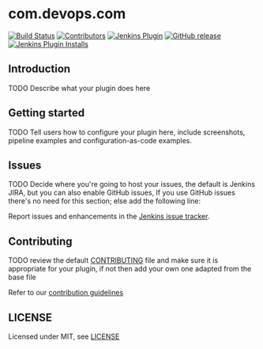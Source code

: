 # com.devops.com

[![Build Status](https://ci.jenkins.io/job/Plugins/job/com.devops.com-plugin/job/master/badge/icon)](https://ci.jenkins.io/job/Plugins/job/com.devops.com-plugin/job/master/)
[![Contributors](https://img.shields.io/github/contributors/jenkinsci/com.devops.com-plugin.svg)](https://github.com/jenkinsci/com.devops.com-plugin/graphs/contributors)
[![Jenkins Plugin](https://img.shields.io/jenkins/plugin/v/com.devops.com.svg)](https://plugins.jenkins.io/com.devops.com)
[![GitHub release](https://img.shields.io/github/release/jenkinsci/com.devops.com-plugin.svg?label=changelog)](https://github.com/jenkinsci/com.devops.com-plugin/releases/latest)
[![Jenkins Plugin Installs](https://img.shields.io/jenkins/plugin/i/com.devops.com.svg?color=blue)](https://plugins.jenkins.io/com.devops.com)

## Introduction

TODO Describe what your plugin does here

## Getting started

TODO Tell users how to configure your plugin here, include screenshots, pipeline examples and 
configuration-as-code examples.

## Issues

TODO Decide where you're going to host your issues, the default is Jenkins JIRA, but you can also enable GitHub issues,
If you use GitHub issues there's no need for this section; else add the following line:

Report issues and enhancements in the [Jenkins issue tracker](https://issues.jenkins-ci.org/).

## Contributing

TODO review the default [CONTRIBUTING](https://github.com/jenkinsci/.github/blob/master/CONTRIBUTING.md) file and make sure it is appropriate for your plugin, if not then add your own one adapted from the base file

Refer to our [contribution guidelines](https://github.com/jenkinsci/.github/blob/master/CONTRIBUTING.md)

## LICENSE

Licensed under MIT, see [LICENSE](LICENSE.md)

